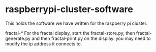 raspberrypi-cluster-software
============================

This holds the software we have written for the raspberry pi cluster.

fractal-*
  For the fractal display, start the fractal-store.py, then fractal-generate.py and then fractal-print.py on the display.
  you may need to modify the ip address it connects to.
